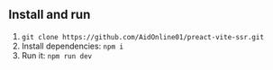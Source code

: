 ## Install and run
1. `git clone https://github.com/AidOnline01/preact-vite-ssr.git`
2. Install dependencies: `npm i`
3. Run it: `npm run dev`